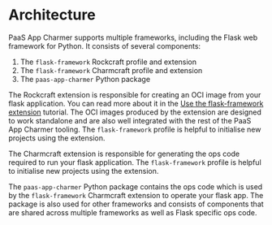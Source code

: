 # Architecture

PaaS App Charmer supports multiple frameworks, including the Flask web framework
for Python. It consists of several components:

1. The `flask-framework` Rockcraft profile and extension
1. The `flask-framework` Charmcraft profile and extension
1. The `paas-app-charmer` Python package

The Rockcraft extension is responsible for creating an OCI image from your flask
application. You can read more about it in the
[Use the flask-framework extension](https://canonical-rockcraft.readthedocs-hosted.com/en/latest/how-to/rocks/use-flask-extension/)
tutorial. The OCI images produced by the extension are designed to work
standalone and are also well integrated with the rest of the PaaS App Charmer
tooling. The `flask-framework` profile is helpful to initialise new projects
using the extension.

The Charmcraft extension is responsible for generating the ops code required to
run your flask application. The `flask-framework` profile is helpful to
initialise new projects using the extension.

The `paas-app-charmer` Python package contains the ops code which is used by the
`flask-framework` Charmcraft extension to operate your flask app. The package is
also used for other frameworks and consists of components that are shared across
multiple frameworks as well as Flask specific ops code.
